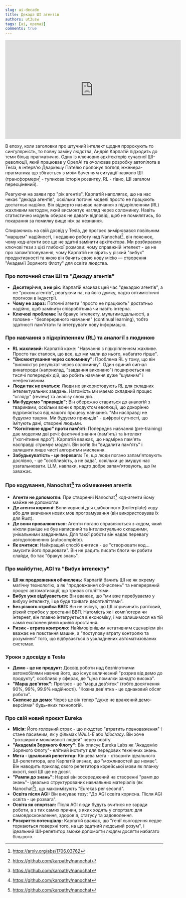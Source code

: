 ```yaml
---
slug: ai-decade
title: Декада ШІ агентів
authors: ut3usw
tags: [ai, openai]
comments: true
---
```


<iframe width="560" height="315" src="https://www.youtube-nocookie.com/embed/lXUZvyajciY?si=q5PGetaeiv92EP_o&amp;controls=0" title="YouTube video player" frameborder="0" allow="accelerometer; autoplay; clipboard-write; encrypted-media; gyroscope; picture-in-picture; web-share" referrerpolicy="strict-origin-when-cross-origin" allowfullscreen></iframe>

В епоху, коли заголовки про штучний інтелект щодня пророкують то сингулярність, то повну заміну людства, Андрія Карпатій підходить до теми більш прагматично. Один із ключових архітекторів сучасної ШІ-революції, який працював у OpenAI та очолював розробку автопілота в Tesla, в інтерв'ю Дваркешу Пателю пропонує погляд інженера-прагматика що збігається з моїм баченням ситуації навколо ШІ (трансформери[^2] - тупикова історія розвитку, RL - гівно, ШІ загалом переоцінений). 

Реагуючи на заяви про "рік агентів", Карпатій наполягає, що на нас чекає "декада агентів", оскільки поточні моделі просто не працюють достатньо надійно. Він відверто називає навчання з підкріпленням (RL) жахливим методом, який висмоктує нагляд через соломинку. Навіть статистично модель обирає не давати відповіді, щоб не помилятись, бо покарання за помилку вище ніж за незнання.

Спираючись на свій досвід у Tesla, де прогрес вимірювався повільним "маршем" надійності, і недавню роботу над Nanochat[^1], він пояснює, чому код-агенти все ще не здатні замінити архітектора. Ми розбираємо ключові тези з цієї глибокої розмови: чому справжній інтелект - це не про запам'ятовування, чому Карпатій не вірить у різкий "вибух" продуктивності та якою він бачить свою нову місію — створення "Академії Зоряного Флоту" для освіти людства.

<!-- truncate -->

### Про поточний стан ШІ та "Декаду агентів"

-   **Десятиріччя, а не рік:** Карпатій називає цей час "декадою агентів", а не "роком агентів", реагуючи на, на його думку, надто оптимістичні прогнози в індустрії.
-   **Чому не зараз:** Поточні агенти "просто не працюють" достатньо надійно, щоб замінити співробітника чи навіть інтерна.
-   **Ключові проблеми:** Їм бракує інтелекту, мультимодальності, а головне - "безперервного навчання" (continual learning), тобто здатності пам'ятати та інтегрувати нову інформацію.

### Про навчання з підкріпленням (RL) та аналогії з людиною

-   **RL жахливий:** Карпатій каже: "Навчання з підкріпленням жахливе. Просто так сталося, що все, що ми мали до нього, набагато гірше".
-   **"Висмоктування через соломинку":** Проблема RL у тому, що він "висмоктує результат через соломинку". Один єдиний сигнал винагороди (наприклад, "завдання виконано") поширюється на тисячі попередніх дій, що робить навчання дуже "шумним" і неефективним.
-   **Люди так не вчаться:** Люди не використовують RL для складних інтелектуальних завдань. Натомість ми маємо складний процес "огляду" (review) та аналізу своїх дій.
-   **Ми будуємо "привидів":** Він обережно ставиться до аналогій з тваринами, оскільки вони є продуктом еволюції, що докорінно відрізняється від нашого процесу навчання. "Ми насправді не будуємо тварин. Ми будуємо привидів" - цифрові сутності, що імітують дані, створені людьми.
-   **"Когнітивне ядро" проти пам'яті:** Попереднє навчання (pre-training) дає моделям дві речі: фактичні знання (пам'ять) та інтелект ("когнітивне ядро"). Карпатій вважає, що надмірна пам'ять насправді *стримує* моделі. Він хотів би "видалити пам'ять" і залишити лише чисті алгоритми мислення.
-   **Забудькуватість - це перевага:** Те, що люди погано запам'ятовують дослівно, - це "особливість, а не вада", оскільки це змушує нас узагальнювати. LLM, навпаки, надто добре запам'ятовують, що їм заважає.

### Про кодування, Nanochat[^1] та обмеження агентів

-   **Агенти не допомогли:** При створенні Nanochat[^1] код-агенти йому майже не допомогли.
-   **Де агенти корисні:** Вони корисні для шаблонного (boilerplate) коду або для вивчення нових мов програмування (він використовував їх для Rust).
-   **Де вони провалюються:** Агенти погано справляються з кодом, який ніколи раніше не був написаний та інтелектуально складними, унікальними завданнями. Для такої роботи він надає перевагу автодоповненню (autocomplete).
-   **Як вчитися:** Найкращий спосіб вчитися - це "створювати код... змусити його працювати". Він не радить писати блоги чи робити слайди, бо так "бракує знань".

### Про майбутнє, AGI та "Вибух інтелекту"

-   **ШІ як продовження обчислень:** Карпатій бачить ШІ не як окрему магічну технологію, а як "продовження обчислень" та неперервний процес автоматизації, що триває століттями.
-   **Вибух уже відбувається:** Він вважає, що "ми вже перебуваємо у вибуху інтелекту, і це буде тривати десятиліттями".
-   **Без різкого стрибка ВВП:** Він не очікує, що ШІ спричинить раптовий, різкий стрибок у зростанні ВВП. Натомість як і комп'ютери чи інтернет, він плавно інтегрується в економіку, і ми залишимося на тій самій експоненційній кривій зростання.
-   **Ризик - втрата контролю:** Найімовірнішим негативним сценарієм він вважає не повстання машин, а "поступову втрату контролю та розуміння" того, що відбувається в ускладнених автоматизованих системах.

### Уроки з досвіду в Tesla

-   **Демо - це не продукт:** Досвід роботи над безпілотними автомобілями навчив його, що існує величезний "розрив від демо до продукту", особливо у сферах, де "ціна помилки занадто висока".
-   **"Марш дев'яток":** Прогрес - це "марш дев'яток" (тобто досягнення 90%, 99%, 99.9% надійності). "Кожна дев'ятка - це однаковий обсяг роботи".
-   **Скепсис до демо:** Через це він тепер "дуже не вражений демо-версіями" будь-яких технологій.

### Про свій новий проєкт Eureka

-   **Місія:** Його головний страх - що людство "втратить повноваження" і стане пасивним, як у фільмах *WALL-E* або *Idiocracy*. Він хоче "розширити можливості людей" через освіту.
-   **"Академія Зоряного Флоту":** Він описує Eureka Labs як "Академію Зоряного Флоту"- елітний інститут для передових технічних знань.
-   **Мета - ідеальний репетитор:** Кінцева мета - створити ідеального ШІ-репетитора, але Карпатій визнає, що "можливостей ще немає". Він наводить приклад свого репетитора корейської мови як планку якості, якої ШІ ще не досяг.
-   **"Рампи до знань":** Наразі він зосереджений на створенні "рамп до знань"- ідеально структурованих навчальних матеріалів (як Nanochat[^1]), що максимізують "Eurekas per second".
-   **Освіта після AGI:** Він висуває тезу: "До AGI освіта корисна. Після AGI освіта - це розвага".
-   **Освіта як спортзал:** Після AGI люди будуть вчитися не заради роботи, а з тих самих причин, з яких ходять у спортзал: для самовдосконалення, здоров'я, статусу та задоволення.
-   **Розкриття потенціалу:** Карпатій вважає, що "генії сьогодення ледве торкаються поверхні того, на що здатний людський розум", і ідеальний ШІ-репетитор зможе допомогти людям досягти набагато більшого.

[^1]: https://github.com/karpathy/nanochat
[^2]: https://arxiv.org/abs/1706.03762
